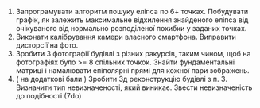 1. Запрограмувати алгоритм пошуку еліпса  по 6+ точках. Побудувати графік, як залежить максимальне відхилення знайденого еліпса від очікуваного від нормально розподіленої похибки у заданих точках.
2. Виконати калібрування камери власного смартфона. Виправити дисторсії на фото.
3. Зробити 3 фотографії будівлі з різних ракурсів, таким чином, щоб на фотографіях було >= 8 спільних точкок. Знайти фундаментальні матриці і намалювати епіполярні прямі для кожної пари зображень.
4. ( на додаткові бали ) Зробити 3д реконструкцію будівлі з п. 3. Визначити тип невизначеності, який виникає. Звести невизначеність до подібності (7do)
